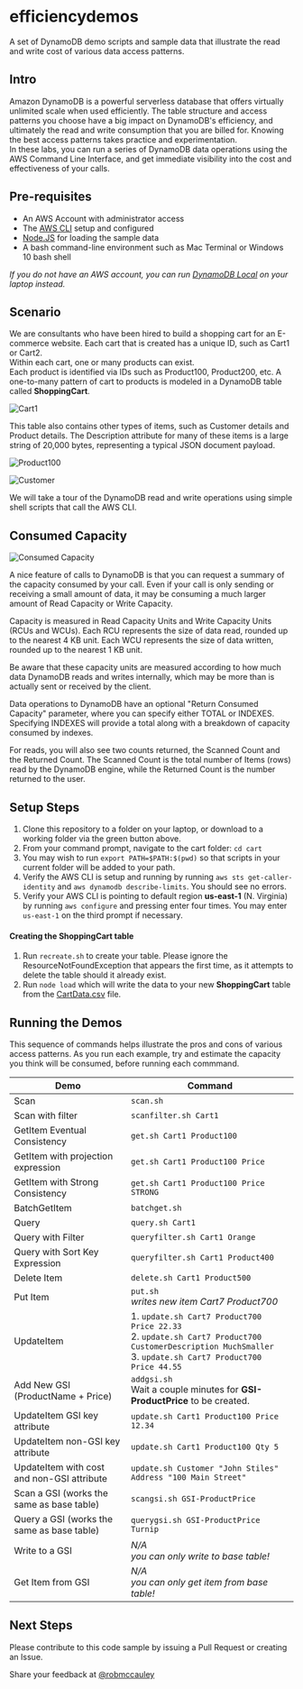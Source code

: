 # efficiencydemos

A set of DynamoDB demo scripts and sample data that illustrate the read and write cost of various data access patterns.

## Intro

Amazon DynamoDB is a powerful serverless database that offers virtually unlimited scale when used efficiently.
The table structure and access patterns you choose have a big impact on DynamoDB's efficiency, and ultimately the read and write consumption that you are billed for.
Knowing the best access patterns takes practice and experimentation.  
In these labs, you can run a series of DynamoDB data operations using the AWS Command Line Interface, 
and get immediate visibility into the cost and effectiveness of your calls.

## Pre-requisites

 * An AWS Account with administrator access
 * The [AWS CLI](https://aws.amazon.com/cli/) setup and configured
 * [Node.JS](https://nodejs.org/en/download/) for loading the sample data
 * A bash command-line environment such as Mac Terminal or Windows 10 bash shell
 
 *If you do not have an AWS account, you can run [DynamoDB Local](https://docs.aws.amazon.com/amazondynamodb/latest/developerguide/DynamoDBLocal.html) on your laptop instead.*
 
## Scenario

We are consultants who have been hired to build a shopping cart for an E-commerce website.
Each cart that is created has a unique ID, such as Cart1 or Cart2.  
Within each cart, one or many products can exist.  
Each product is identified via IDs such as Product100, Product200, etc.
A one-to-many pattern of cart to products is modeled in a DynamoDB table called **ShoppingCart**.

![Cart1](https://dynamodb-images.s3.amazonaws.com/img/cart1.png)

This table also contains other types of items, such as Customer details and Product details.
The Description attribute for many of these items is a large string of 20,000 bytes, representing a typical JSON document payload.

![Product100](https://dynamodb-images.s3.amazonaws.com/img/product100.png)

![Customer](https://dynamodb-images.s3.amazonaws.com/img/customer.png)

We will take a tour of the DynamoDB read and write operations using simple shell scripts that call the AWS CLI.

## Consumed Capacity

![Consumed Capacity](https://dynamodb-images.s3.amazonaws.com/img/consumed.png)

A nice feature of calls to DynamoDB is that you can request a summary of the capacity consumed by your call.
Even if your call is only sending or receiving a small amount of data, it may be consuming a much larger amount of Read Capacity or Write Capacity.

Capacity is measured in Read Capacity Units and Write Capacity Units (RCUs and WCUs).
Each RCU represents the size of data read, rounded up to the nearest 4 KB unit. 
Each WCU represents the size of data written, rounded up to the nearest 1 KB unit.

Be aware that these capacity units are measured according to how much data DynamoDB reads and writes internally, which may be more than is actually sent or received by the client.

Data operations to DynamoDB have an optional "Return Consumed Capacity" parameter, where you can specify either TOTAL or INDEXES.   Specifying INDEXES will provide a total along with a breakdown of capacity consumed by indexes.

For reads, you will also see two counts returned, the Scanned Count and the Returned Count.
The Scanned Count is the total number of Items (rows) read by the DynamoDB engine, while the Returned Count is the number returned to the user.



## Setup Steps

1. Clone this repository to a folder on your laptop, or download to a working folder via the green button above.
1. From your command prompt, navigate to the cart folder: ```cd cart```
1. You may wish to run ```export PATH=$PATH:$(pwd)``` so that scripts in your current folder will be added to your path.
1. Verify the AWS CLI is setup and running by running ```aws sts get-caller-identity``` 
and ```aws dynamodb describe-limits```.  You should see no errors.
1. Verify your AWS CLI is pointing to default region **us-east-1** (N. Virginia) by running ```aws configure``` and pressing enter four times.  You may enter ```us-east-1``` on the third prompt if necessary.

#### Creating the ShoppingCart table
1. Run ```recreate.sh``` to create your table.  Please ignore the ResourceNotFoundException that appears the first time, as it attempts to delete the table should it already exist.
1. Run ```node load``` which will write the data to your new **ShoppingCart** table from the [CartData.csv](./cart/CartData.csv) file.

## Running the Demos
    
This sequence of commands helps illustrate the pros and cons of various access patterns.
As you run each example, try and estimate the capacity you think will be consumed, before running each commmand. 


| Demo | Command |
| --- | --- |
| Scan | ```scan.sh``` |
| Scan with filter | ```scanfilter.sh Cart1``` |
| GetItem Eventual Consistency | ```get.sh Cart1 Product100``` |
| GetItem with projection expression | ```get.sh Cart1 Product100 Price``` |
| GetItem with Strong Consistency | ```get.sh Cart1 Product100 Price STRONG``` |
| BatchGetItem | ```batchget.sh``` |
| Query | ```query.sh Cart1``` |
| Query with Filter | ```queryfilter.sh Cart1 Orange``` |
| Query with Sort Key Expression | ```queryfilter.sh Cart1 Product400``` |
| Delete Item | ```delete.sh Cart1 Product500``` |
| Put Item | ```put.sh``` <br/> *writes new item Cart7 Product700* |
| UpdateItem | 1. ```update.sh Cart7 Product700 Price 22.33``` <br/> 2. ```update.sh Cart7 Product700 CustomerDescription MuchSmaller``` <br/> 3. ```update.sh Cart7 Product700 Price 44.55``` |
| Add New GSI (ProductName + Price) | ```addgsi.sh``` <br/> Wait a couple minutes for **GSI-ProductPrice** to be created. |
| UpdateItem GSI key attribute | ```update.sh Cart1 Product100 Price 12.34``` |
| UpdateItem non-GSI key attribute | ```update.sh Cart1 Product100 Qty 5``` |
| UpdateItem with cost and non-GSI attribute | ```update.sh Customer "John Stiles" Address "100 Main Street"``` |
| Scan a GSI (works the same as base table) | ```scangsi.sh GSI-ProductPrice``` |
| Query a GSI (works the same as base table) | ```querygsi.sh GSI-ProductPrice Turnip``` |
| Write to a GSI | *N/A <br/> you can only write to base table!* |
| Get Item from GSI | *N/A <br/> you can only get item from base table!* |


## Next Steps

Please contribute to this code sample by issuing a Pull Request or creating an Issue.

Share your feedback at [@robmccauley](https://twitter.com/robmccauley)

